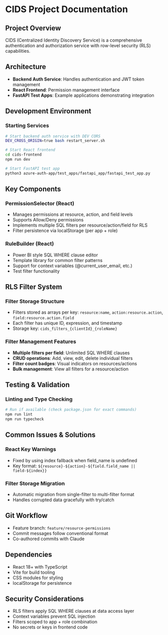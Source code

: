 # CIDS Project Documentation

## Project Overview
CIDS (Centralized Identity Discovery Service) is a comprehensive authentication and authorization service with row-level security (RLS) capabilities.

## Architecture
- **Backend Auth Service**: Handles authentication and JWT token management
- **React Frontend**: Permission management interface  
- **FastAPI Test Apps**: Example applications demonstrating integration

## Development Environment

### Starting Services
```bash
# Start backend auth service with DEV CORS
DEV_CROSS_ORIGIN=true bash restart_server.sh

# Start React frontend
cd cids-frontend
npm run dev

# Start FastAPI test app
python3 azure-auth-app/test_apps/fastapi_app/fastapi_test_app.py
```

## Key Components

### PermissionSelector (React)
- Manages permissions at resource, action, and field levels
- Supports Allow/Deny permissions
- Implements multiple SQL filters per resource/action/field for RLS
- Filter persistence via localStorage (per app + role)

### RuleBuilder (React)
- Power BI style SQL WHERE clause editor
- Template library for common filter patterns
- Support for context variables (@current_user_email, etc.)
- Test filter functionality

## RLS Filter System

### Filter Storage Structure
- Filters stored as arrays per key: `resource:name`, `action:resource.action`, `field:resource.action.field`
- Each filter has unique ID, expression, and timestamp
- Storage key: `cids_filters_{clientId}_{roleName}`

### Filter Management Features
- **Multiple filters per field**: Unlimited SQL WHERE clauses
- **CRUD operations**: Add, view, edit, delete individual filters  
- **Filter count badges**: Visual indicators on resources/actions
- **Bulk management**: View all filters for a resource/action

## Testing & Validation

### Linting and Type Checking
```bash
# Run if available (check package.json for exact commands)
npm run lint
npm run typecheck
```

## Common Issues & Solutions

### React Key Warnings
- Fixed by using index fallback when field_name is undefined
- Key format: `${resource}-${action}-${field.field_name || field-${index}}`

### Filter Storage Migration
- Automatic migration from single-filter to multi-filter format
- Handles corrupted data gracefully with try/catch

## Git Workflow
- Feature branch: `feature/resource-permissions`
- Commit messages follow conventional format
- Co-authored commits with Claude

## Dependencies
- React 18+ with TypeScript
- Vite for build tooling
- CSS modules for styling
- localStorage for persistence

## Security Considerations
- RLS filters apply SQL WHERE clauses at data access layer
- Context variables prevent SQL injection
- Filters scoped to app + role combination
- No secrets or keys in frontend code